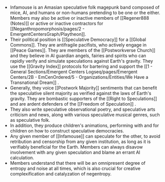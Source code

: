 - Infamouse is an Amasian speculative folk magepunk band composed of mice, AI, and humans or non-humans pretending to be one or the either. Members may also be active or inactive members of [[Regener888 (Notes)]] or active or inactive contractors for [[Neganthropomorphosis/pages/2 - EmergentCentersGraph/Playtheon]].
- Their political position is [[Speculative Democracy]] for a [[Global Commons]]. They are antifragile pacifists, who actively engage in [[Peace Games]]. They are members of the [[Postworkverse Church]] and they believe in AI guardian angels, fairies and spirits who can rapidly verify and simulate speculations against Earth's gravity. They use the [[Gravity Index]] protocols for bartering and support the [[1 - General Sections/Emergent Centers Logseq/pages/Emergent Centers/2B - EmCenOrdered/5 - Organizations/Entities/We Have a Transnational Dream]] .
- Generally, they voice [[Postwork Majority]] sentiments that can benefit the speculative silent majority as verified against the laws of Earth's gravity. They are bombastic supporters of the [[Right to Speculations]] and are ardent defenders of the [[Freedom of Speculation]] .
- They also write speculative observational poetry, and speculative arts criticism and news, along with various speculative musical genres, such as speculative folk.
- In addition, they produce children's animations, performing with and for children on how to construct speculative democracies.
- Any given member of [[Infamouse]] can speculate for the other, to avoid retribution and censorship from any given institution,  as long as it is verifiably beneficial for the Earth. Members can always disavow involvement with any given speculation and blame an errant AI calculation.
- Members understand that there will be an omnipresent degree of entropy and noise at all times, which is also crucial for creative complexification and catalyzation of negentropy.